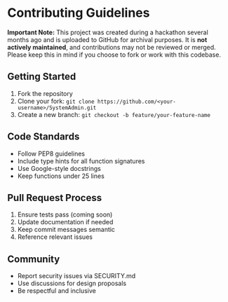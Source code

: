 # Contributing Guidelines

**Important Note:** This project was created during a hackathon several months ago and is uploaded to GitHub for archival purposes. It is **not actively maintained**, and contributions may not be reviewed or merged. Please keep this in mind if you choose to fork or work with this codebase.

## Getting Started

1. Fork the repository
2. Clone your fork: `git clone https://github.com/<your-username>/SystemAdmin.git`
3. Create a new branch: `git checkout -b feature/your-feature-name`

## Code Standards

- Follow PEP8 guidelines
- Include type hints for all function signatures
- Use Google-style docstrings
- Keep functions under 25 lines

## Pull Request Process

1. Ensure tests pass (coming soon)
2. Update documentation if needed
3. Keep commit messages semantic
4. Reference relevant issues

## Community

- Report security issues via SECURITY.md
- Use discussions for design proposals
- Be respectful and inclusive
